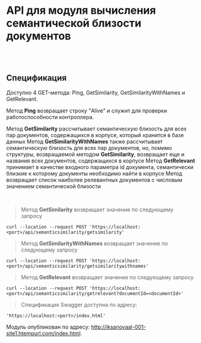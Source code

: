 # API для модуля вычисления семантической близости документов

<br>
<br>

## Спецификация
Доступно 4 GET-метода: Ping, GetSimilarity, GetSimilarityWithNames и GetRelevant. 

Метод **Ping** возвращает строку "Alive" и служит для проверки работоспособности контроллера.

Метод **GetSimilarity** рассчитывает семантическую близость для всех пар документов, содержащихся в корпусе, который хранится в базе данных
Метод **GetSimilarityWithNames** также рассчитывает семантическую близость для всех пар документов, но, помимо структуры, возвращаемой методом **GetSimilarity**, возвращает еще и названия всех документов, содержащихся в корпусе
Метод **GetRelevant** принимает в качестве входного параметра id документа, семантически близкие к которому документы необходимо найти в корпусе
Метод возвращает список наиболее релевантных документов с числовым значением семантической близости

<br>

> Метод **GetSimilarity** возвращает значение по следующему запросу 

```
curl --location --request POST 'https://localhost:<port>/api/semanticsimilarity/getsimilarity'
```

> Метод **GetSimilarityWithNames** возвращает значение по следующему запросу 

```
curl --location --request POST 'https://localhost:<port>/api/semanticsimilarity/getsimilaritywithnames'
```

> Метод **GetRelevant** возвращает значение по следующему запросу 

```
curl --location --request POST 'https://localhost:<port>/api/semanticsimilarity/getrelevant?documentId=<documentId>'
```

> Спецификация Swagger доступна по адресу:

```
'https://localhost:<port>/index.html'
```

Модуль опубликован по адресу: http://iksanovaal-001-site1.htempurl.com/index.html.
